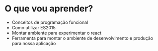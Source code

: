 # O que vou aprender?

- Conceitos de programação funcional
- Como utilizar ES2015
- Montar ambiente para experimentar o react
- Ferramenta para montar o ambiente de desenvolvimento
e produção para nossa aplicação